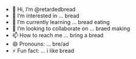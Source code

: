 - 👋 Hi, I’m @retardedbread
- 👀 I’m interested in ... bread
- 🌱 I’m currently learning ... bread eating
- 💞️ I’m looking to collaborate on ... braed making
- 📫 How to reach me ... bring a bread
- 😄 Pronouns: ... bre/ad
- ⚡ Fun fact: ... i like bread

<!---
retardedbread/retardedbread is a ✨ special ✨ repository because its `README.md` (this file) appears on your GitHub profile.
You can click the Preview link to take a look at your changes.
--->
